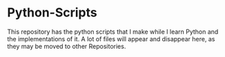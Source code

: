 # Python-Scripts
This repository has the python scripts that I make while I learn Python and the implementations of it.
A lot of files will appear and disappear here, as they may be moved to other Repositories.
